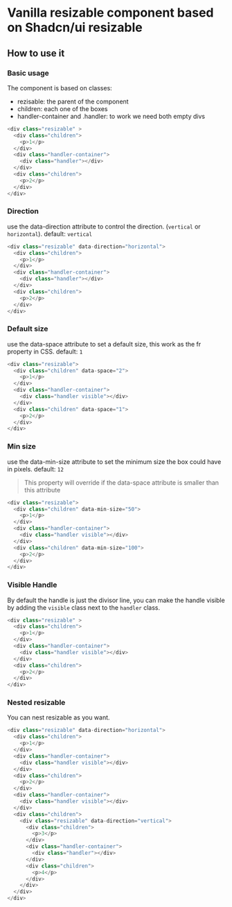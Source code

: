 # Vanilla resizable component based on Shadcn/ui resizable

## How to use it

### Basic usage
The component is based on classes:
- rezisable: the parent of the component
- children: each one of the boxes
- handler-container and .handler: to work we need both empty divs
```javascript
<div class="resizable" >
  <div class="children">
    <p>1</p>
  </div>
  <div class="handler-container">
    <div class="handler"></div>
  </div>
  <div class="children">
    <p>2</p>
  </div>
</div>
```

### Direction
use the data-direction attribute to control the direction. (`vertical` or `horizontal`).
default: `vertical`
```javascript
<div class="resizable" data-direction="horizontal">
  <div class="children">
    <p>1</p>
  </div>
  <div class="handler-container">
    <div class="handler"></div>
  </div>
  <div class="children">
    <p>2</p>
  </div>
</div>
```

### Default size
use the data-space attribute to set a default size, this work as the fr property in CSS.
default: `1`
```javascript
<div class="resizable">
  <div class="children" data-space="2">
    <p>1</p>
  </div>
  <div class="handler-container">
    <div class="handler visible"></div>
  </div>
  <div class="children" data-space="1">
    <p>2</p>
  </div>
</div>
```

### Min size
use the data-min-size attribute to set the minimum size the box could have in pixels.
default: `12`
> This property will override if the data-space attribute is smaller than this attribute
```javascript
<div class="resizable">
  <div class="children" data-min-size="50">
    <p>1</p>
  </div>
  <div class="handler-container">
    <div class="handler visible"></div>
  </div>
  <div class="children" data-min-size="100">
    <p>2</p>
  </div>
</div>
```

### Visible Handle
By default the handle is just the divisor line, you can make the handle visible by adding the `visible` class next to the `handler` class. 

```javascript
<div class="resizable" >
  <div class="children">
    <p>1</p>
  </div>
  <div class="handler-container">
    <div class="handler visible"></div>
  </div>
  <div class="children">
    <p>2</p>
  </div>
</div>
```
### Nested resizable
You can nest resizable as you want.

```javascript
<div class="resizable" data-direction="horizontal">
  <div class="children">
    <p>1</p>
  </div>
  <div class="handler-container">
    <div class="handler visible"></div>
  </div>
  <div class="children">
    <p>2</p>
  </div>
  <div class="handler-container">
    <div class="handler visible"></div>
  </div>
  <div class="children">
    <div class="resizable" data-direction="vertical">
      <div class="children">
        <p>3</p>
      </div>
      <div class="handler-container">
        <div class="handler"></div>
      </div>
      <div class="children">
        <p>4</p>
      </div>
    </div>
  </div>
</div>
```
